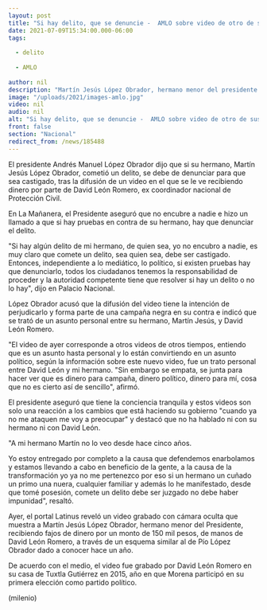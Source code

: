 ```yaml
---
layout: post
title: "Si hay delito, que se denuncie -  AMLO sobre video de otro de sus hermanos recibiendo dinero"
date: 2021-07-09T15:34:00.000-06:00
tags:
  
  - delito
  
  - AMLO
  
author: nil
description: "Martín Jesús López Obrador, hermano menor del presidente Andrés Manuel López Obrador, aparece en un video recibiendo dinero de las manos de David León Romero, reveló el periodista Carlos Loret de Mola."
image: "/uploads/2021/images-amlo.jpg"
video: nil
audio: nil
alt: "Si hay delito, que se denuncie -  AMLO sobre video de otro de sus hermanos recibiendo dinero"
front: false
section: "Nacional"
redirect_from: /news/185488
---
```


El presidente Andrés Manuel López Obrador dijo que si su hermano, Martín Jesús López Obrador, cometió un delito, se debe de denunciar para que sea castigado, tras la difusión de un video en el que se le ve recibiendo dinero por parte de David León Romero, ex coordinador nacional de Protección Civil. 

En La Mañanera, el Presidente aseguró que no encubre a nadie e hizo un llamado a que si hay pruebas en contra de su hermano, hay que denunciar el delito. 

"Si hay algún delito de mi hermano, de quien sea, yo no encubro a nadie, es muy claro que comete un delito, sea quien sea, debe ser castigado. Entonces, independiente a lo mediático, lo político, si existen pruebas hay que denunciarlo, todos los ciudadanos tenemos la responsabilidad de proceder y la autoridad competente tiene que resolver si hay un delito o no lo hay", dijo en Palacio Nacional.

López Obrador acusó que la difusión del video tiene la intención de perjudicarlo y forma parte de una campaña negra en su contra e indicó que se trató de un asunto personal entre su hermano, Martín Jesús, y David León Romero.

"El video de ayer corresponde a otros videos de otros tiempos, entiendo que es un asunto hasta personal y lo están convirtiendo en un asunto político, según la información sobre este nuevo video, fue un trato personal entre David León y mi hermano. "Sin embargo se empata, se junta para hacer ver que es dinero para campaña, dinero político, dinero para mí, cosa que no es cierto así de sencillo", afirmó. 

El presidente aseguró que tiene la conciencia tranquila y estos videos son solo una reacción a los cambios que está haciendo su gobierno "cuando ya no me ataquen me voy a preocupar" y destacó que no ha hablado ni con su hermano ni con David León. 

"A mi hermano Martín no lo veo desde hace cinco años. 

Yo estoy entregado por completo a la causa que defendemos enarbolamos y estamos llevando a cabo en beneficio de la gente, a la causa de la transformación yo ya no me pertenezco por eso si un hermano un cuñado un primo una nuera, cualquier familiar y además lo he manifestado, desde que tomé posesión, comete un delito debe ser juzgado no debe haber impunidad", resaltó. 

Ayer, el portal Latinus reveló un video grabado con cámara oculta que muestra a Martín Jesús López Obrador, hermano menor del Presidente, recibiendo fajos de dinero por un monto de 150 mil pesos, de manos de David León Romero, a través de un esquema similar al de Pío López Obrador dado a conocer hace un año.
 
De acuerdo con el medio, el video fue grabado por David León Romero en su casa de Tuxtla Gutiérrez en 2015, año en que Morena participó en su primera elección como partido político.

(milenio)




